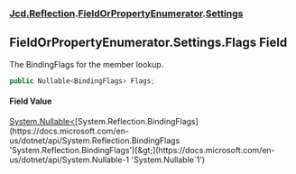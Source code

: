 ### [Jcd.Reflection](Jcd.Reflection.md 'Jcd.Reflection').[FieldOrPropertyEnumerator](Jcd.Reflection.FieldOrPropertyEnumerator.md 'Jcd.Reflection.FieldOrPropertyEnumerator').[Settings](Jcd.Reflection.FieldOrPropertyEnumerator.Settings.md 'Jcd.Reflection.FieldOrPropertyEnumerator.Settings')

## FieldOrPropertyEnumerator.Settings.Flags Field

The BindingFlags for the member lookup.

```csharp
public Nullable<BindingFlags> Flags;
```

#### Field Value

[System.Nullable&lt;](https://docs.microsoft.com/en-us/dotnet/api/System.Nullable-1 'System.Nullable`1')[System.Reflection.BindingFlags](https://docs.microsoft.com/en-us/dotnet/api/System.Reflection.BindingFlags 'System.Reflection.BindingFlags')[&gt;](https://docs.microsoft.com/en-us/dotnet/api/System.Nullable-1 'System.Nullable`1')